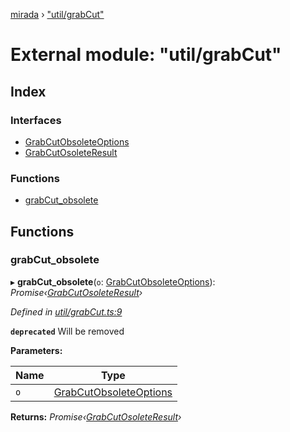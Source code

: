 [mirada](../README.md) › ["util/grabCut"](_util_grabcut_.md)

# External module: "util/grabCut"


## Index

### Interfaces

* [GrabCutObsoleteOptions](../interfaces/_util_grabcut_.grabcutobsoleteoptions.md)
* [GrabCutOsoleteResult](../interfaces/_util_grabcut_.grabcutosoleteresult.md)

### Functions

* [grabCut_obsolete](_util_grabcut_.md#grabcut_obsolete)

## Functions

###  grabCut_obsolete

▸ **grabCut_obsolete**(`o`: [GrabCutObsoleteOptions](../interfaces/_util_grabcut_.grabcutobsoleteoptions.md)): *Promise‹[GrabCutOsoleteResult](../interfaces/_util_grabcut_.grabcutosoleteresult.md)›*

*Defined in [util/grabCut.ts:9](https://github.com/cancerberoSgx/mirada/blob/2aa7cf1/mirada/src/util/grabCut.ts#L9)*

**`deprecated`** 
Will be removed

**Parameters:**

Name | Type |
------ | ------ |
`o` | [GrabCutObsoleteOptions](../interfaces/_util_grabcut_.grabcutobsoleteoptions.md) |

**Returns:** *Promise‹[GrabCutOsoleteResult](../interfaces/_util_grabcut_.grabcutosoleteresult.md)›*